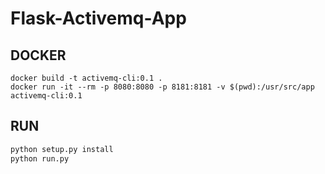 # Flask-Activemq-App

## DOCKER 
```
docker build -t activemq-cli:0.1 .
docker run -it --rm -p 8080:8080 -p 8181:8181 -v $(pwd):/usr/src/app activemq-cli:0.1
```

## RUN
```bash
python setup.py install
python run.py
```
